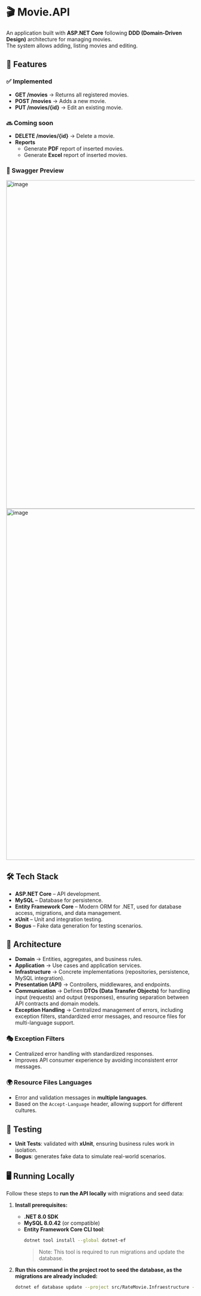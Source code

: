 # 🎬 Movie.API  
An application built with **ASP.NET Core** following **DDD (Domain-Driven Design)** architecture for managing movies.  
The system allows adding, listing movies and editing.

## 🚀 Features

### ✅ Implemented
- **GET /movies** → Returns all registered movies.  
- **POST /movies** → Adds a new movie.
- **PUT /movies/{id}** → Edit an existing movie. 

### 🔜 Coming soon
- **DELETE /movies/{id}** → Delete a movie.  
- **Reports**  
  - Generate **PDF** report of inserted movies.  
  - Generate **Excel** report of inserted movies.

### 📃 Swagger Preview
<img width="1060" height="877" alt="image" src="https://github.com/user-attachments/assets/6e247ffc-6f82-4609-ad61-3651756c3bc5" />
<img width="906" height="938" alt="image" src="https://github.com/user-attachments/assets/73996564-fb0f-4396-b986-ac0c557462e6" />


## 🛠️ Tech Stack
- **ASP.NET Core** – API development.
- **MySQL** – Database for persistence.
- **Entity Framework Core** – Modern ORM for .NET, used for database access, migrations, and data management.
- **xUnit** – Unit and integration testing.
- **Bogus** – Fake data generation for testing scenarios.

## 📂 Architecture
- **Domain** → Entities, aggregates, and business rules.  
- **Application** → Use cases and application services.  
- **Infrastructure** → Concrete implementations (repositories, persistence, MySQL integration).  
- **Presentation (API)** → Controllers, middlewares, and endpoints.
- **Communication** → Defines **DTOs (Data Transfer Objects)** for handling input (requests) and output (responses), ensuring separation between API contracts and domain models.  
- **Exception Handling** → Centralized management of errors, including exception filters, standardized error messages, and resource files for multi-language support.  

### 🎭 Exception Filters
- Centralized error handling with standardized responses.  
- Improves API consumer experience by avoiding inconsistent error messages.  

### 🌍 Resource Files Languages
- Error and validation messages in **multiple languages**.  
- Based on the `Accept-Language` header, allowing support for different cultures.  

## 🧪 Testing
- **Unit Tests**: validated with **xUnit**, ensuring business rules work in isolation.
- **Bogus**: generates fake data to simulate real-world scenarios.  

## 🖥️ Running Locally 

Follow these steps to **run the API locally** with migrations and seed data:  

1. **Install prerequisites:**  
   - **.NET 8.0 SDK**
   - **MySQL 8.0.42** (or compatible)  
   - **Entity Framework Core CLI tool**:  
     ```bash
     dotnet tool install --global dotnet-ef
     ```  
     > Note: This tool is required to run migrations and update the database. 

2. **Run this command in the project root to seed the database, as the migrations are already included:**  
   ```bash
   dotnet ef database update --project src/RateMovie.Infraestructure --startup-project src/RateMovie.Api
   ```


